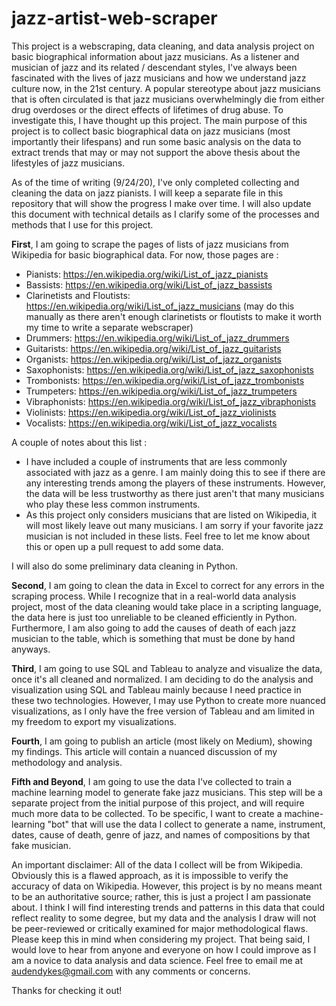 # jazz-artist-web-scraper

This project is a webscraping, data cleaning, and data analysis project on basic biographical information about jazz musicians. 
As a listener and musician of jazz and its related / descendant styles, I've always been fascinated with the lives of jazz musicians 
and how we understand jazz culture now, in the 21st century. A popular stereotype about jazz musicians that is often circulated is
that jazz musicians overwhelmingly die from either drug overdoses or the direct effects of lifetimes of drug abuse. To investigate this, 
I have thought up this project. The main purpose of this project is to collect basic biographical data on jazz musicians (most importantly
their lifespans) and run some basic analysis on the data to extract trends that may or may not support the above thesis about the 
lifestyles of jazz musicians. 

As of the time of writing (9/24/20), I've only completed collecting and cleaning the data on jazz pianists. I will keep a separate file 
in this repository that will show the progress I make over time. I will also update this document with technical details as I clarify some
of the processes and methods that I use for this project. 

**First**, I am going to scrape the pages of lists of jazz musicians from Wikipedia for basic biographical data. For now, those pages are
:
- Pianists: https://en.wikipedia.org/wiki/List_of_jazz_pianists
- Bassists: https://en.wikipedia.org/wiki/List_of_jazz_bassists
- Clarinetists and Floutists: https://en.wikipedia.org/wiki/List_of_jazz_musicians (may do this manually as there aren't enough clarinetists or floutists to make it
worth my time to write a separate webscraper)
- Drummers: https://en.wikipedia.org/wiki/List_of_jazz_drummers
- Guitarists: https://en.wikipedia.org/wiki/List_of_jazz_guitarists
- Organists: https://en.wikipedia.org/wiki/List_of_jazz_organists
- Saxophonists: https://en.wikipedia.org/wiki/List_of_jazz_saxophonists
- Trombonists: https://en.wikipedia.org/wiki/List_of_jazz_trombonists
- Trumpeters: https://en.wikipedia.org/wiki/List_of_jazz_trumpeters
- Vibraphonists: https://en.wikipedia.org/wiki/List_of_jazz_vibraphonists
- Violinists: https://en.wikipedia.org/wiki/List_of_jazz_violinists
- Vocalists: https://en.wikipedia.org/wiki/List_of_jazz_vocalists

A couple of notes about this list
:
- I have included a couple of instruments that are less commonly associated with jazz as a genre. I am mainly doing this to see if there are any interesting trends
among the players of these instruments. However, the data will be less trustworthy as there just aren't that many musicians who play these less common instruments. 
- As this project only considers musicians that are listed on Wikipedia, it will most likely leave out many musicians. I am sorry if your favorite jazz musician
is not included in these lists. Feel free to let me know about this or open up a pull request to add some data. 

I will also do some preliminary data cleaning in Python. 

**Second**, I am going to clean the data in Excel to correct for any errors in the scraping process. While I recognize that in a real-world data analysis project, 
most of the data cleaning would take place in a scripting language, the data here is just too unreliable to be cleaned efficiently in Python. Furthermore, I am 
also going to add the causes of death of each jazz musician to the table, which is something that must be done by hand anyways. 

**Third**, I am going to use SQL and Tableau to analyze and visualize the data, once it's all cleaned and normalized. I am deciding to do the analysis and visualization 
using SQL and Tableau mainly because I need practice in these two technologies. However, I may use Python to create more nuanced visualizations, as I only have the free
version of Tableau and am limited in my freedom to export my visualizations. 

**Fourth**, I am going to publish an article (most likely on Medium), showing my findings. This article will contain a nuanced discussion of my methodology and 
analysis. 

**Fifth and Beyond**, I am going to use the data I've collected to train a machine learning model to generate fake jazz musicians. This step will be a separate project 
from the initial purpose of this project, and will require much more data to be collected. To be specific, I want to create a machine-learning "bot" that will use the 
data I collect to generate a name, instrument, dates, cause of death, genre of jazz, and names of compositions by that fake musician. 

An important disclaimer: All of the data I collect will be from Wikipedia. Obviously this is a flawed approach, as it is impossible to verify the accuracy of 
data on Wikipedia. However, this project is by no means meant to be an authoritative source; rather, this is just a project I am passionate about. I think I will 
find interesting trends and patterns in this data that could reflect reality to some degree, but my data and the analysis I draw will not be peer-reviewed or 
critically examined for major methodological flaws. Please keep this in mind when considering my project. That being said, I would love to hear from anyone and everyone
on how I could improve as I am a novice to data analysis and data science. Feel free to email me at audendykes@gmail.com with any comments or concerns.

Thanks for checking it out! 







